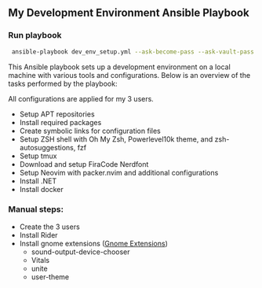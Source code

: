 ## My Development Environment Ansible Playbook

### Run playbook

```bash
 ansible-playbook dev_env_setup.yml --ask-become-pass --ask-vault-pass
```

This Ansible playbook sets up a development environment on a local machine with various tools and configurations. Below is an overview of the tasks performed by the playbook:

All configurations are applied for my 3 users.

- Setup APT repositories
- Install required packages
- Create symbolic links for configuration files
- Setup ZSH shell with Oh My Zsh, Powerlevel10k theme, and zsh-autosuggestions, fzf
- Setup tmux
- Download and setup FiraCode Nerdfont
- Setup Neovim with packer.nvim and additional configurations
- Install .NET
- Install docker

### Manual steps:

- Create the 3 users
- Install Rider
- Install gnome extensions ([Gnome Extensions](https://extensions.gnome.org/))
     - sound-output-device-chooser
     - Vitals
     - unite
     - user-theme

